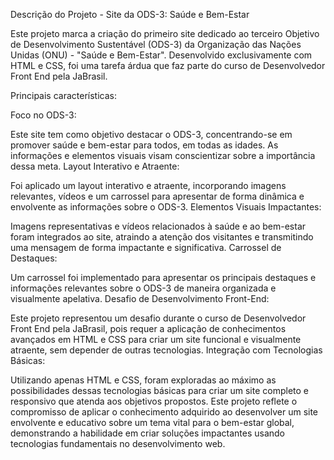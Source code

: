 Descrição do Projeto - Site da ODS-3: Saúde e Bem-Estar

Este projeto marca a criação do primeiro site dedicado ao terceiro Objetivo de Desenvolvimento Sustentável (ODS-3) da Organização das Nações Unidas (ONU) - "Saúde e Bem-Estar". Desenvolvido exclusivamente com HTML e CSS, foi uma tarefa árdua que faz parte do curso de Desenvolvedor Front End pela JaBrasil.

Principais características:

Foco no ODS-3:

Este site tem como objetivo destacar o ODS-3, concentrando-se em promover saúde e bem-estar para todos, em todas as idades. As informações e elementos visuais visam conscientizar sobre a importância dessa meta.
Layout Interativo e Atraente:

Foi aplicado um layout interativo e atraente, incorporando imagens relevantes, vídeos e um carrossel para apresentar de forma dinâmica e envolvente as informações sobre o ODS-3.
Elementos Visuais Impactantes:

Imagens representativas e vídeos relacionados à saúde e ao bem-estar foram integrados ao site, atraindo a atenção dos visitantes e transmitindo uma mensagem de forma impactante e significativa.
Carrossel de Destaques:

Um carrossel foi implementado para apresentar os principais destaques e informações relevantes sobre o ODS-3 de maneira organizada e visualmente apelativa.
Desafio de Desenvolvimento Front-End:

Este projeto representou um desafio durante o curso de Desenvolvedor Front End pela JaBrasil, pois requer a aplicação de conhecimentos avançados em HTML e CSS para criar um site funcional e visualmente atraente, sem depender de outras tecnologias.
Integração com Tecnologias Básicas:

Utilizando apenas HTML e CSS, foram exploradas ao máximo as possibilidades dessas tecnologias básicas para criar um site completo e responsivo que atenda aos objetivos propostos.
Este projeto reflete o compromisso de aplicar o conhecimento adquirido ao desenvolver um site envolvente e educativo sobre um tema vital para o bem-estar global, demonstrando a habilidade em criar soluções impactantes usando tecnologias fundamentais no desenvolvimento web.
